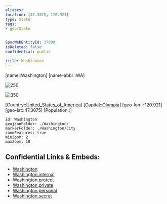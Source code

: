 ```yaml
---
aliases: 
location: [47.3075,-120.921]
type: State
tags:
- geo/State


SpocWebEntityId: 37009
isDeleted: false
confidential: public

title: Washington
---
```

[name::Washington]
[name-abbr::WA]

![250](geo/Continent/North-America/United_States_of_America/Washington/Seal_of_Washington.svg)

![350](geo/Continent/North-America/United_States_of_America/Washington/Flag_of_Washington.svg)


[Country::[United_States_of_America](geo/Continent/North-America/United_States_of_America.md)]
[Capital::[Olympia](geo/Continent/North-America/United_States_of_America/Washington/City/Olympia.md)]
[geo-lon::-120.921]
[geo-lat::47.3075]
[Population::]



```leaflet
id: Washington
geojsonFolder: ./Washington/
markerFolder: ./Washington/City
zoomFeatures: true 
minZoom: 2 
maxZoom: 18
```


## Confidential Links & Embeds: 
- [Washington](../../../../../_public/geo/Continent/North-America/United_States_of_America/Washington.md) 
- [Washington.internal](../../../../../_internal/geo/Continent/North-America/United_States_of_America/Washington.internal.md) 
- [Washington.protect](../../../../../_protect/geo/Continent/North-America/United_States_of_America/Washington.protect.md) 
- [Washington.private](../../../../../_private/geo/Continent/North-America/United_States_of_America/Washington.private.md) 
- [Washington.personal](../../../../../_personal/geo/Continent/North-America/United_States_of_America/Washington.personal.md) 
- [Washington.secret](../../../../../_secret/geo/Continent/North-America/United_States_of_America/Washington.secret.md) 
